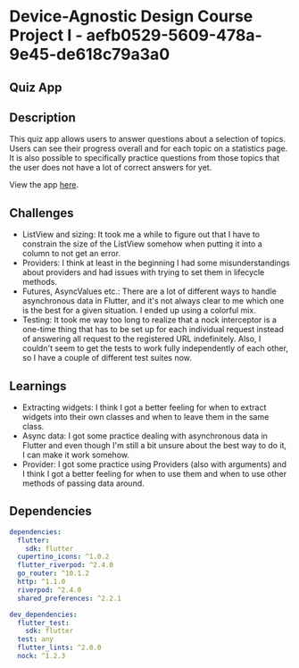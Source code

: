 # Device-Agnostic Design Course Project I - aefb0529-5609-478a-9e45-de618c79a3a0

## Quiz App

## Description

This quiz app allows users to answer questions about a selection of topics. Users can see their progress overall and for
each topic on a statistics page. It is also possible to specifically practice questions from those topics that the user
does not have a lot of correct answers for yet.

View the app [here](https://evelynbirnzain.github.io/quiz-app/).

## Challenges

* ListView and sizing: It took me a while to figure out that I have to constrain the size of the ListView somehow when
  putting it into a column to not get an error.
* Providers: I think at least in the beginning I had some misunderstandings about providers and had issues with trying
  to set them in lifecycle methods.
* Futures, AsyncValues etc.: There are a lot of different ways to handle asynchronous data in Flutter, and
  it's not always clear to me which one is the best for a given situation. I ended up using a colorful mix.
* Testing: It took me way too long to realize that a nock interceptor is a one-time thing that has to be set up for each
  individual request instead of answering all request to the registered URL indefinitely. Also, I couldn't seem to get
  the tests to work fully independently of each other, so I have a couple of different test suites now.

## Learnings

* Extracting widgets: I think I got a better feeling for when to extract widgets into their own classes and when to
  leave them in the same class.
* Async data: I got some practice dealing with asynchronous data in Flutter and even though I'm still a bit unsure about
  the best way to do it, I can make it work somehow.
* Provider: I got some practice using Providers (also with arguments) and I think I got a better feeling for when to use
  them and when to use other methods of passing data around.

## Dependencies

```yaml
dependencies:
  flutter:
    sdk: flutter
  cupertino_icons: ^1.0.2
  flutter_riverpod: ^2.4.0
  go_router: ^10.1.2
  http: ^1.1.0
  riverpod: ^2.4.0
  shared_preferences: ^2.2.1

dev_dependencies:
  flutter_test:
    sdk: flutter
  test: any
  flutter_lints: ^2.0.0
  nock: ^1.2.3
```